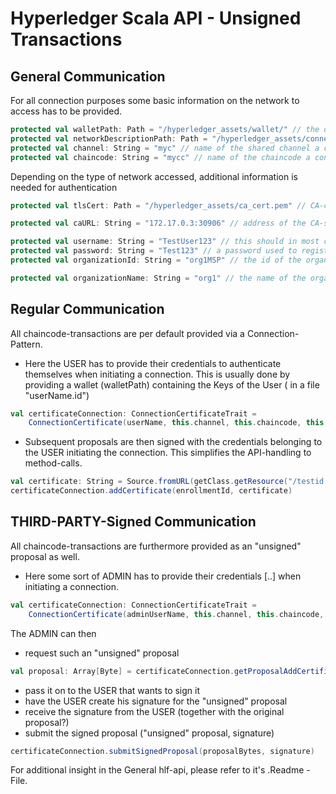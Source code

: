# <a id="Unsigned" /> Hyperledger Scala API - Unsigned Transactions

## General Communication
For all connection purposes some basic information on the network to access has to be provided.
```scala
protected val walletPath: Path = "/hyperledger_assets/wallet/" // the directory containing your certificates.
protected val networkDescriptionPath: Path = "/hyperledger_assets/connection_profile.yaml" // the file describing the existing network.
protected val channel: String = "myc" // name of the shared channel a connection is requested for.
protected val chaincode: String = "mycc" // name of the chaincode a connection is requested for.
```

Depending on the type of network accessed, additional information is needed for authentication
```scala
protected val tlsCert: Path = "/hyperledger_assets/ca_cert.pem" // CA-certificate to have your client validate that the server you are talking to is actually the CA.

protected val caURL: String = "172.17.0.3:30906" // address of the CA-server.

protected val username: String = "TestUser123" // this should in most cases be the name of the .id file in your wallet directory.
protected val password: String = "Test123" // a password used to register a user and receive/set a certificate for said user when enrolling.
protected val organizationId: String = "org1MSP" // the id of the organization the user belongs to.

protected val organizationName: String = "org1" // the name of the organization the user belongs to.

```

## Regular Communication
All chaincode-transactions are per default provided via a Connection-Pattern.
- Here the USER has to provide their credentials to authenticate themselves when initiating a connection.
    This is usually done by providing a wallet (walletPath) containing the Keys of the User ( in a file "userName.id")
```scala
val certificateConnection: ConnectionCertificateTrait = 
    ConnectionCertificate(userName, this.channel, this.chaincode, this.walletPath, this.networkDescriptionPath)
```
- Subsequent proposals are then signed with the credentials belonging to the USER initiating the connection.
    This simplifies the API-handling to method-calls.
```scala
val certificate: String = Source.fromURL(getClass.getResource("/testid.csr")).mkString
certificateConnection.addCertificate(enrollmentId, certificate)
```

## THIRD-PARTY-Signed Communication
All chaincode-transactions are furthermore provided as an "unsigned" proposal as well.

- Here some sort of ADMIN has to provide their credentials [..] when initiating a connection.
```scala
val certificateConnection: ConnectionCertificateTrait = 
    ConnectionCertificate(adminUserName, this.channel, this.chaincode, this.adminWalletPath, this.networkDescriptionPath)
```
The ADMIN can then 
- request such an "unsigned" proposal
```scala
val proposal: Array[Byte] = certificateConnection.getProposalAddCertificate(enrollmentId, certificate)
```
- pass it on to the USER that wants to sign it
- have the USER create his signature for the "unsigned" proposal
- receive the signature from the USER (together with the original proposal?)
- submit the signed proposal ("unsigned" proposal, signature)
```scala
certificateConnection.submitSignedProposal(proposalBytes, signature)
```

For additional insight in the General hlf-api, please refer to it's .Readme - File.
